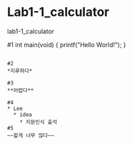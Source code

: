 # Lab1-1_calculator
lab1-1_calculator

#1
int main(void) {
  printf("Hello World!");
}
```

#2
*지루하다*

#3
**어렵다**

#4
* Lee
  * idea
    * 지문인식 출석
#5  
~~할게 너무 많다~~
